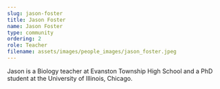 ```yaml
---
slug: jason-foster
title: Jason Foster
name: Jason Foster
type: community
ordering: 2
role: Teacher
filename: assets/images/people_images/jason_foster.jpeg
---
```


Jason is a Biology teacher at Evanston Township High School and a PhD student at the University of Illinois, Chicago.

